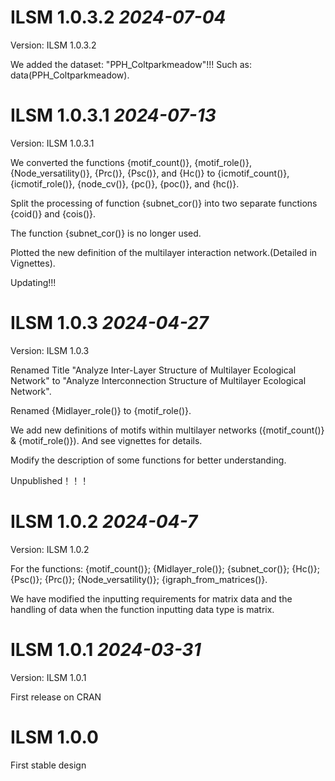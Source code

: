# ILSM 1.0.3.2 *2024-07-04*

Version: ILSM 1.0.3.2

We added the dataset: "PPH_Coltparkmeadow"!!! Such as: data(PPH_Coltparkmeadow).

# ILSM 1.0.3.1 *2024-07-13*

Version: ILSM 1.0.3.1

We converted the functions {motif_count()}, {motif_role()}, {Node_versatility()}, {Prc()}, {Psc()}, and {Hc()} to {icmotif_count()}, {icmotif_role()}, {node_cv()}, {pc()}, {poc()}, and {hc()}.

Split the processing of function {subnet_cor()} into two separate functions {coid()} and {cois()}.

The function {subnet_cor()} is no longer used.

Plotted the new definition of the multilayer interaction network.(Detailed in Vignettes).

Updating!!!

# ILSM 1.0.3 *2024-04-27*

Version: ILSM 1.0.3

Renamed Title "Analyze Inter-Layer Structure of Multilayer Ecological Network" to "Analyze Interconnection Structure of Multilayer Ecological Network".

Renamed {Midlayer_role()} to {motif_role()}.

We add new definitions of motifs within multilayer networks ({motif_count()} & {motif_role()}). And see vignettes for details.

Modify the description of some functions for better understanding.

Unpublished！！！

# ILSM 1.0.2 *2024-04-7*

Version: ILSM 1.0.2

For the functions: {motif_count()}; {Midlayer_role()}; {subnet_cor()}; {Hc()}; {Psc()}; {Prc()}; {Node_versatility()}; {igraph_from_matrices()}.

We have modified the inputting requirements for matrix data and the handling of data when the function inputting data type is matrix.

# ILSM 1.0.1 *2024-03-31*

Version: ILSM 1.0.1

First release on CRAN

# ILSM 1.0.0

First stable design
